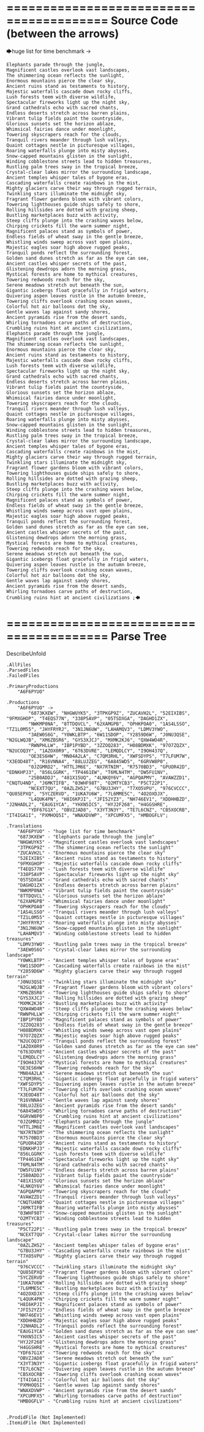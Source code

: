 ========================================
Source Code (between the arrows)
========================================

🡆huge list for time benchmark ->

	Elephants parade through the jungle,
	Magnificent castles overlook vast landscapes,
	The shimmering ocean reflects the sunlight,
	Enormous mountains pierce the clear sky,
	Ancient ruins stand as testaments to history,
	Majestic waterfalls cascade down rocky cliffs,
	Lush forests teem with diverse wildlife,
	Spectacular fireworks light up the night sky,
	Grand cathedrals echo with sacred chants,
	Endless deserts stretch across barren plains,
	Vibrant tulip fields paint the countryside,
	Glorious sunsets set the horizon ablaze,
	Whimsical fairies dance under moonlight,
	Towering skyscrapers reach for the clouds,
	Tranquil rivers meander through lush valleys,
	Quaint cottages nestle in picturesque villages,
	Roaring waterfalls plunge into misty abysses,
	Snow-capped mountains glisten in the sunlight,
	Winding cobblestone streets lead to hidden treasures,
	Rustling palm trees sway in the tropical breeze,
	Crystal-clear lakes mirror the surrounding landscape,
	Ancient temples whisper tales of bygone eras,
	Cascading waterfalls create rainbows in the mist,
	Mighty glaciers carve their way through rugged terrain,
	Twinkling stars illuminate the midnight sky,
	Fragrant flower gardens bloom with vibrant colors,
	Towering lighthouses guide ships safely to shore,
	Rolling hillsides are dotted with grazing sheep,
	Bustling marketplaces buzz with activity,
	Steep cliffs plunge into the crashing waves below,
	Chirping crickets fill the warm summer night,
	Magnificent palaces stand as symbols of power,
	Endless fields of wheat sway in the gentle breeze,
	Whistling winds sweep across vast open plains,
	Majestic eagles soar high above rugged peaks,
	Tranquil ponds reflect the surrounding forest,
	Golden sand dunes stretch as far as the eye can see,
	Ancient castles whisper secrets of the past,
	Glistening dewdrops adorn the morning grass,
	Mystical forests are home to mythical creatures,
	Towering redwoods reach for the sky,
	Serene meadows stretch out beneath the sun,
	Gigantic icebergs float gracefully in frigid waters,
	Quivering aspen leaves rustle in the autumn breeze,
	Towering cliffs overlook crashing ocean waves,
	Colorful hot air balloons dot the sky,
	Gentle waves lap against sandy shores,
	Ancient pyramids rise from the desert sands,
	Whirling tornadoes carve paths of destruction,
	Crumbling ruins hint at ancient civilizations,
	Elephants parade through the jungle,
	Magnificent castles overlook vast landscapes,
	The shimmering ocean reflects the sunlight,
	Enormous mountains pierce the clear sky,
	Ancient ruins stand as testaments to history,
	Majestic waterfalls cascade down rocky cliffs,
	Lush forests teem with diverse wildlife,
	Spectacular fireworks light up the night sky,
	Grand cathedrals echo with sacred chants,
	Endless deserts stretch across barren plains,
	Vibrant tulip fields paint the countryside,
	Glorious sunsets set the horizon ablaze,
	Whimsical fairies dance under moonlight,
	Towering skyscrapers reach for the clouds,
	Tranquil rivers meander through lush valleys,
	Quaint cottages nestle in picturesque villages,
	Roaring waterfalls plunge into misty abysses,
	Snow-capped mountains glisten in the sunlight,
	Winding cobblestone streets lead to hidden treasures,
	Rustling palm trees sway in the tropical breeze,
	Crystal-clear lakes mirror the surrounding landscape,
	Ancient temples whisper tales of bygone eras,
	Cascading waterfalls create rainbows in the mist,
	Mighty glaciers carve their way through rugged terrain,
	Twinkling stars illuminate the midnight sky,
	Fragrant flower gardens bloom with vibrant colors,
	Towering lighthouses guide ships safely to shore,
	Rolling hillsides are dotted with grazing sheep,
	Bustling marketplaces buzz with activity,
	Steep cliffs plunge into the crashing waves below,
	Chirping crickets fill the warm summer night,
	Magnificent palaces stand as symbols of power,
	Endless fields of wheat sway in the gentle breeze,
	Whistling winds sweep across vast open plains,
	Majestic eagles soar high above rugged peaks,
	Tranquil ponds reflect the surrounding forest,
	Golden sand dunes stretch as far as the eye can see,
	Ancient castles whisper secrets of the past,
	Glistening dewdrops adorn the morning grass,
	Mystical forests are home to mythical creatures,
	Towering redwoods reach for the sky,
	Serene meadows stretch out beneath the sun,
	Gigantic icebergs float gracefully in frigid waters,
	Quivering aspen leaves rustle in the autumn breeze,
	Towering cliffs overlook crashing ocean waves,
	Colorful hot air balloons dot the sky,
	Gentle waves lap against sandy shores,
	Ancient pyramids rise from the desert sands,
	Whirling tornadoes carve paths of destruction,
	Crumbling ruins hint at ancient civilizations ;🡄

========================================
Parse Tree
========================================
DescribeUnfold

    .AllFiles
    .ParsedFiles
    .FailedFiles

    .PrimaryProductions
        "A6F6PYUO" 

    .Productions
        "A6F6PYUO" -> 
            "6873KXEW", "NHGWUYK5", "3TPKGP9Z", "ZUCAVH2L", "52EIXIBS", "9FMXGHOP", "T4EQS77N", "338P5AVP", "05TSDXGA", "DAGHD1ZX", 
            "NWKMP0NA", "8TTDQVCL", "62XAMGPB", "OPHKPOA0", "1AS4LSSO", "TZ1L0M55", "JHYFRYRJ", "3N1JN6UW", "LAHAMQV3", "LDMV3YWO", 
            "3AEW0S6G", "Y0WKLBTP", "6W11SDOP", "Y2859D6W", "J0NU3QSE", "N2GLWQJB", "XM6ZBSR6", "GYS3XJCJ", "MXMK2KJ6", "QXW4WO4R", 
            "RWNPHLLW", "IBP1PYBD", "3ZZOQ283", "H08BDMXK", "97O7ZQZX", "N2UCOQ3Y", "1AZOX0R9", "6T63DVRE", "LEMQDLCY", "I9OH437Q", 
            "OE3ES6HW", "MN04A2LA", "C7QM3RHL", "XWFSDYPS", "T7LFUM7W", "X3EOD48T", "R16VNNA4", "88LUJZEG", "6A845WD5", "6GRVW8P0", 
            "0JZGMRD2", "HTTLJM6E", "NX7RTNIM", "R7570BD3", "GPUOR42D", "EDNKHPJ3", "856LGGRK", "TP4461EW", "T6MLN4TM", "DW5FU1NV", 
            "25B0ADDJ", "481X15UQ", "4LNKQY6V", "AGPQAPMV", "AVAWZZD1", "CNQTU4ND", "J6MKTIFB", "03WHF98T", "O2MTYCB3", "P5CT22P1", 
            "NCEXT7QU", "0AZLZH52", "G7BU3JHY", "T7XO5VPU", "976CVCCC", "QU85EPXQ", "5YCZERVD", "1UKA7U6W", "7L6MME5C", "4O2OXDJX", 
            "L4QUK4PN", "H8I6KPJI", "JFI52YZ3", "NH746EV1", "XDDHHBZD", "J2NHADL2", "EAUG1YCA", "YHXN5IC5", "HYJ2F268", "H4GGSHRE", 
            "YDF67G1X", "OBVZJAD8", "X3YT3N3Y", "TE7L6CNZ", "CB5XOCRB", "IT4IGA1I", "PXMHOQ5I", "WNAXDVWP", "XPCUMFX5", "HMBOGFLV";

    .Translations
        "A6F6PYUO" - "huge list for time benchmark"
        "6873KXEW" - "Elephants parade through the jungle"
        "NHGWUYK5" - "Magnificent castles overlook vast landscapes"
        "3TPKGP9Z" - "The shimmering ocean reflects the sunlight"
        "ZUCAVH2L" - "Enormous mountains pierce the clear sky"
        "52EIXIBS" - "Ancient ruins stand as testaments to history"
        "9FMXGHOP" - "Majestic waterfalls cascade down rocky cliffs"
        "T4EQS77N" - "Lush forests teem with diverse wildlife"
        "338P5AVP" - "Spectacular fireworks light up the night sky"
        "05TSDXGA" - "Grand cathedrals echo with sacred chants"
        "DAGHD1ZX" - "Endless deserts stretch across barren plains"
        "NWKMP0NA" - "Vibrant tulip fields paint the countryside"
        "8TTDQVCL" - "Glorious sunsets set the horizon ablaze"
        "62XAMGPB" - "Whimsical fairies dance under moonlight"
        "OPHKPOA0" - "Towering skyscrapers reach for the clouds"
        "1AS4LSSO" - "Tranquil rivers meander through lush valleys"
        "TZ1L0M55" - "Quaint cottages nestle in picturesque villages"
        "JHYFRYRJ" - "Roaring waterfalls plunge into misty abysses"
        "3N1JN6UW" - "Snow-capped mountains glisten in the sunlight"
        "LAHAMQV3" - "Winding cobblestone streets lead to hidden treasures"
        "LDMV3YWO" - "Rustling palm trees sway in the tropical breeze"
        "3AEW0S6G" - "Crystal-clear lakes mirror the surrounding landscape"
        "Y0WKLBTP" - "Ancient temples whisper tales of bygone eras"
        "6W11SDOP" - "Cascading waterfalls create rainbows in the mist"
        "Y2859D6W" - "Mighty glaciers carve their way through rugged terrain"
        "J0NU3QSE" - "Twinkling stars illuminate the midnight sky"
        "N2GLWQJB" - "Fragrant flower gardens bloom with vibrant colors"
        "XM6ZBSR6" - "Towering lighthouses guide ships safely to shore"
        "GYS3XJCJ" - "Rolling hillsides are dotted with grazing sheep"
        "MXMK2KJ6" - "Bustling marketplaces buzz with activity"
        "QXW4WO4R" - "Steep cliffs plunge into the crashing waves below"
        "RWNPHLLW" - "Chirping crickets fill the warm summer night"
        "IBP1PYBD" - "Magnificent palaces stand as symbols of power"
        "3ZZOQ283" - "Endless fields of wheat sway in the gentle breeze"
        "H08BDMXK" - "Whistling winds sweep across vast open plains"
        "97O7ZQZX" - "Majestic eagles soar high above rugged peaks"
        "N2UCOQ3Y" - "Tranquil ponds reflect the surrounding forest"
        "1AZOX0R9" - "Golden sand dunes stretch as far as the eye can see"
        "6T63DVRE" - "Ancient castles whisper secrets of the past"
        "LEMQDLCY" - "Glistening dewdrops adorn the morning grass"
        "I9OH437Q" - "Mystical forests are home to mythical creatures"
        "OE3ES6HW" - "Towering redwoods reach for the sky"
        "MN04A2LA" - "Serene meadows stretch out beneath the sun"
        "C7QM3RHL" - "Gigantic icebergs float gracefully in frigid waters"
        "XWFSDYPS" - "Quivering aspen leaves rustle in the autumn breeze"
        "T7LFUM7W" - "Towering cliffs overlook crashing ocean waves"
        "X3EOD48T" - "Colorful hot air balloons dot the sky"
        "R16VNNA4" - "Gentle waves lap against sandy shores"
        "88LUJZEG" - "Ancient pyramids rise from the desert sands"
        "6A845WD5" - "Whirling tornadoes carve paths of destruction"
        "6GRVW8P0" - "Crumbling ruins hint at ancient civilizations"
        "0JZGMRD2" - "Elephants parade through the jungle"
        "HTTLJM6E" - "Magnificent castles overlook vast landscapes"
        "NX7RTNIM" - "The shimmering ocean reflects the sunlight"
        "R7570BD3" - "Enormous mountains pierce the clear sky"
        "GPUOR42D" - "Ancient ruins stand as testaments to history"
        "EDNKHPJ3" - "Majestic waterfalls cascade down rocky cliffs"
        "856LGGRK" - "Lush forests teem with diverse wildlife"
        "TP4461EW" - "Spectacular fireworks light up the night sky"
        "T6MLN4TM" - "Grand cathedrals echo with sacred chants"
        "DW5FU1NV" - "Endless deserts stretch across barren plains"
        "25B0ADDJ" - "Vibrant tulip fields paint the countryside"
        "481X15UQ" - "Glorious sunsets set the horizon ablaze"
        "4LNKQY6V" - "Whimsical fairies dance under moonlight"
        "AGPQAPMV" - "Towering skyscrapers reach for the clouds"
        "AVAWZZD1" - "Tranquil rivers meander through lush valleys"
        "CNQTU4ND" - "Quaint cottages nestle in picturesque villages"
        "J6MKTIFB" - "Roaring waterfalls plunge into misty abysses"
        "03WHF98T" - "Snow-capped mountains glisten in the sunlight"
        "O2MTYCB3" - "Winding cobblestone streets lead to hidden treasures"
        "P5CT22P1" - "Rustling palm trees sway in the tropical breeze"
        "NCEXT7QU" - "Crystal-clear lakes mirror the surrounding landscape"
        "0AZLZH52" - "Ancient temples whisper tales of bygone eras"
        "G7BU3JHY" - "Cascading waterfalls create rainbows in the mist"
        "T7XO5VPU" - "Mighty glaciers carve their way through rugged terrain"
        "976CVCCC" - "Twinkling stars illuminate the midnight sky"
        "QU85EPXQ" - "Fragrant flower gardens bloom with vibrant colors"
        "5YCZERVD" - "Towering lighthouses guide ships safely to shore"
        "1UKA7U6W" - "Rolling hillsides are dotted with grazing sheep"
        "7L6MME5C" - "Bustling marketplaces buzz with activity"
        "4O2OXDJX" - "Steep cliffs plunge into the crashing waves below"
        "L4QUK4PN" - "Chirping crickets fill the warm summer night"
        "H8I6KPJI" - "Magnificent palaces stand as symbols of power"
        "JFI52YZ3" - "Endless fields of wheat sway in the gentle breeze"
        "NH746EV1" - "Whistling winds sweep across vast open plains"
        "XDDHHBZD" - "Majestic eagles soar high above rugged peaks"
        "J2NHADL2" - "Tranquil ponds reflect the surrounding forest"
        "EAUG1YCA" - "Golden sand dunes stretch as far as the eye can see"
        "YHXN5IC5" - "Ancient castles whisper secrets of the past"
        "HYJ2F268" - "Glistening dewdrops adorn the morning grass"
        "H4GGSHRE" - "Mystical forests are home to mythical creatures"
        "YDF67G1X" - "Towering redwoods reach for the sky"
        "OBVZJAD8" - "Serene meadows stretch out beneath the sun"
        "X3YT3N3Y" - "Gigantic icebergs float gracefully in frigid waters"
        "TE7L6CNZ" - "Quivering aspen leaves rustle in the autumn breeze"
        "CB5XOCRB" - "Towering cliffs overlook crashing ocean waves"
        "IT4IGA1I" - "Colorful hot air balloons dot the sky"
        "PXMHOQ5I" - "Gentle waves lap against sandy shores"
        "WNAXDVWP" - "Ancient pyramids rise from the desert sands"
        "XPCUMFX5" - "Whirling tornadoes carve paths of destruction"
        "HMBOGFLV" - "Crumbling ruins hint at ancient civilizations"


    .ProdidFile (Not Implemented)
    .ItemidFile (Not Implemented)

